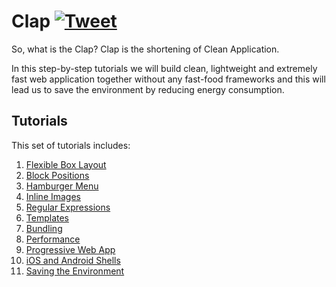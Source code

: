 # Clap [![Tweet](https://img.shields.io/twitter/url/http/shields.io.svg?style=social)](https://twitter.com/intent/tweet?text=Clap%20is%20the%20shortening%20of%20Clean%20Application.&url=https://github.com/vpodk/clap&via=GitHub&hashtags=html,css,flexbox,csslayout,cssgrid)

So, what is the Clap?
Clap is the shortening of Clean Application.

In this step-by-step tutorials we will build clean, lightweight and extremely fast web application together without any fast-food frameworks and this will lead us to save the environment by reducing energy consumption.

## Tutorials

This set of tutorials includes:

1. [Flexible Box Layout](01-layout)
1. [Block Positions](02-positions)
1. [Hamburger Menu](03-nav)
1. [Inline Images](04-images)
1. [Regular Expressions](05-regex)
1. [Templates](06-templates)
1. [Bundling](07-bundle)
1. [Performance](08-performance)
1. [Progressive Web App](09-pwa)
1. [iOS and Android Shells](10-shells)
1. [Saving the Environment](11-env)
